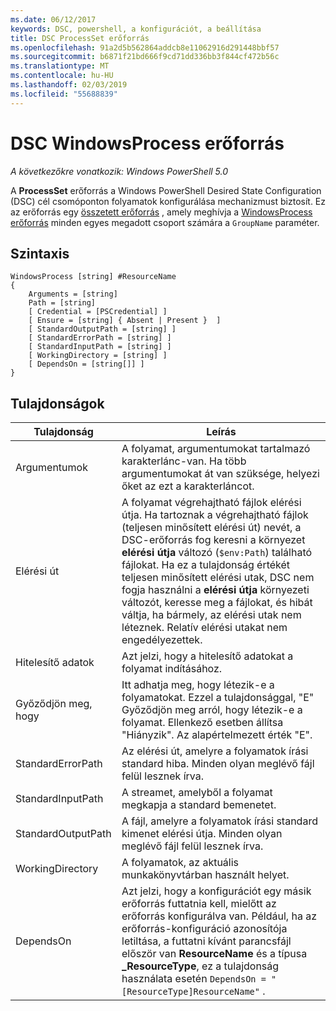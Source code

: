 ```yaml
---
ms.date: 06/12/2017
keywords: DSC, powershell, a konfigurációt, a beállítása
title: DSC ProcessSet erőforrás
ms.openlocfilehash: 91a2d5b562864addcb8e11062916d291448bbf57
ms.sourcegitcommit: b6871f21bd666f9cd71dd336bb3f844cf472b56c
ms.translationtype: MT
ms.contentlocale: hu-HU
ms.lasthandoff: 02/03/2019
ms.locfileid: "55688839"
---
```

# <a name="dsc-windowsprocess-resource"></a>DSC WindowsProcess erőforrás

_A következőkre vonatkozik: Windows PowerShell 5.0_

A **ProcessSet** erőforrás a Windows PowerShell Desired State Configuration (DSC) cél csomóponton folyamatok konfigurálása mechanizmust biztosít. Ez az erőforrás egy [összetett erőforrás](../../../resources/authoringResourceComposite.md) , amely meghívja a [WindowsProcess erőforrás](windowsProcessResource.md) minden egyes megadott csoport számára a `GroupName` paraméter.

## <a name="syntax"></a>Szintaxis

```
WindowsProcess [string] #ResourceName
{
    Arguments = [string]
    Path = [string]
    [ Credential = [PSCredential] ]
    [ Ensure = [string] { Absent | Present }  ]
    [ StandardOutputPath = [string] ]
    [ StandardErrorPath = [string] ]
    [ StandardInputPath = [string] ]
    [ WorkingDirectory = [string] ]
    [ DependsOn = [string[]] ]
}
```

## <a name="properties"></a>Tulajdonságok

| Tulajdonság | Leírás |
| --- | --- |
| Argumentumok| A folyamat, argumentumokat tartalmazó karakterlánc-van. Ha több argumentumokat át van szüksége, helyezi őket az ezt a karakterláncot.|
| Elérési út| A folyamat végrehajtható fájlok elérési útja. Ha tartoznak a végrehajtható fájlok (teljesen minősített elérési út) nevét, a DSC-erőforrás fog keresni a környezet **elérési útja** változó (`$env:Path`) található fájlokat. Ha ez a tulajdonság értékét teljesen minősített elérési utak, DSC nem fogja használni a **elérési útja** környezeti változót, keresse meg a fájlokat, és hibát váltja, ha bármely, az elérési utak nem léteznek. Relatív elérési utakat nem engedélyezettek.|
| Hitelesítő adatok| Azt jelzi, hogy a hitelesítő adatokat a folyamat indításához.|
| Győződjön meg, hogy| Itt adhatja meg, hogy létezik-e a folyamatokat. Ezzel a tulajdonsággal, "E" Győződjön meg arról, hogy létezik-e a folyamat. Ellenkező esetben állítsa "Hiányzik". Az alapértelmezett érték "E".|
| StandardErrorPath| Az elérési út, amelyre a folyamatok írási standard hiba. Minden olyan meglévő fájl felül lesznek írva.|
| StandardInputPath| A streamet, amelyből a folyamat megkapja a standard bemenetet.|
| StandardOutputPath| A fájl, amelyre a folyamatok írási standard kimenet elérési útja. Minden olyan meglévő fájl felül lesznek írva.|
| WorkingDirectory| A folyamatok, az aktuális munkakönyvtárban használt helyet.|
| DependsOn | Azt jelzi, hogy a konfigurációt egy másik erőforrás futtatnia kell, mielőtt az erőforrás konfigurálva van. Például, ha az erőforrás-konfiguráció azonosítója letiltása, a futtatni kívánt parancsfájl először van **ResourceName** és a típusa **_ResourceType**, ez a tulajdonság használata esetén `DependsOn = "[ResourceType]ResourceName"` .|

